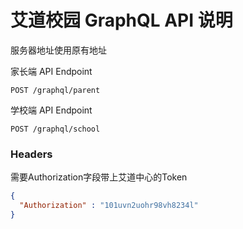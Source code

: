 # 艾道校园 GraphQL API 说明

服务器地址使用原有地址

家长端 API Endpoint
```
POST /graphql/parent
```

学校端 API Endpoint
```
POST /graphql/school
```

### Headers

需要Authorization字段带上艾道中心的Token

```json
{
  "Authorization" : "101uvn2uohr98vh8234l" 
}
```
